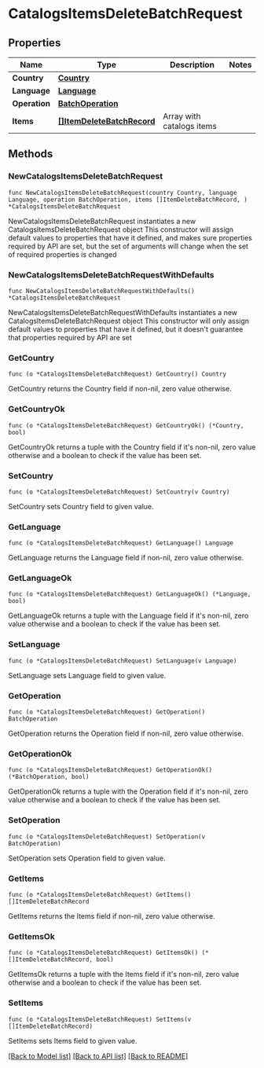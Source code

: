 # CatalogsItemsDeleteBatchRequest

## Properties

Name | Type | Description | Notes
------------ | ------------- | ------------- | -------------
**Country** | [**Country**](Country.md) |  | 
**Language** | [**Language**](Language.md) |  | 
**Operation** | [**BatchOperation**](BatchOperation.md) |  | 
**Items** | [**[]ItemDeleteBatchRecord**](ItemDeleteBatchRecord.md) | Array with catalogs items | 

## Methods

### NewCatalogsItemsDeleteBatchRequest

`func NewCatalogsItemsDeleteBatchRequest(country Country, language Language, operation BatchOperation, items []ItemDeleteBatchRecord, ) *CatalogsItemsDeleteBatchRequest`

NewCatalogsItemsDeleteBatchRequest instantiates a new CatalogsItemsDeleteBatchRequest object
This constructor will assign default values to properties that have it defined,
and makes sure properties required by API are set, but the set of arguments
will change when the set of required properties is changed

### NewCatalogsItemsDeleteBatchRequestWithDefaults

`func NewCatalogsItemsDeleteBatchRequestWithDefaults() *CatalogsItemsDeleteBatchRequest`

NewCatalogsItemsDeleteBatchRequestWithDefaults instantiates a new CatalogsItemsDeleteBatchRequest object
This constructor will only assign default values to properties that have it defined,
but it doesn't guarantee that properties required by API are set

### GetCountry

`func (o *CatalogsItemsDeleteBatchRequest) GetCountry() Country`

GetCountry returns the Country field if non-nil, zero value otherwise.

### GetCountryOk

`func (o *CatalogsItemsDeleteBatchRequest) GetCountryOk() (*Country, bool)`

GetCountryOk returns a tuple with the Country field if it's non-nil, zero value otherwise
and a boolean to check if the value has been set.

### SetCountry

`func (o *CatalogsItemsDeleteBatchRequest) SetCountry(v Country)`

SetCountry sets Country field to given value.


### GetLanguage

`func (o *CatalogsItemsDeleteBatchRequest) GetLanguage() Language`

GetLanguage returns the Language field if non-nil, zero value otherwise.

### GetLanguageOk

`func (o *CatalogsItemsDeleteBatchRequest) GetLanguageOk() (*Language, bool)`

GetLanguageOk returns a tuple with the Language field if it's non-nil, zero value otherwise
and a boolean to check if the value has been set.

### SetLanguage

`func (o *CatalogsItemsDeleteBatchRequest) SetLanguage(v Language)`

SetLanguage sets Language field to given value.


### GetOperation

`func (o *CatalogsItemsDeleteBatchRequest) GetOperation() BatchOperation`

GetOperation returns the Operation field if non-nil, zero value otherwise.

### GetOperationOk

`func (o *CatalogsItemsDeleteBatchRequest) GetOperationOk() (*BatchOperation, bool)`

GetOperationOk returns a tuple with the Operation field if it's non-nil, zero value otherwise
and a boolean to check if the value has been set.

### SetOperation

`func (o *CatalogsItemsDeleteBatchRequest) SetOperation(v BatchOperation)`

SetOperation sets Operation field to given value.


### GetItems

`func (o *CatalogsItemsDeleteBatchRequest) GetItems() []ItemDeleteBatchRecord`

GetItems returns the Items field if non-nil, zero value otherwise.

### GetItemsOk

`func (o *CatalogsItemsDeleteBatchRequest) GetItemsOk() (*[]ItemDeleteBatchRecord, bool)`

GetItemsOk returns a tuple with the Items field if it's non-nil, zero value otherwise
and a boolean to check if the value has been set.

### SetItems

`func (o *CatalogsItemsDeleteBatchRequest) SetItems(v []ItemDeleteBatchRecord)`

SetItems sets Items field to given value.



[[Back to Model list]](../README.md#documentation-for-models) [[Back to API list]](../README.md#documentation-for-api-endpoints) [[Back to README]](../README.md)


